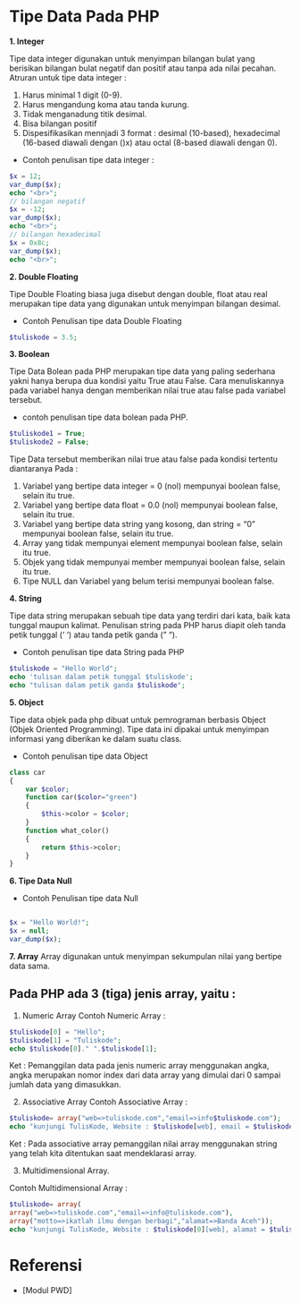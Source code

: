 # Tipe Data Pada PHP
**1. Integer**

Tipe data integer digunakan untuk menyimpan bilangan bulat yang berisikan bilangan bulat negatif dan positif atau tanpa ada nilai pecahan. Atruran untuk tipe data integer :
1. Harus minimal 1 digit (0-9).
2. Harus mengandung koma atau tanda kurung.
3. Tidak menganadung titik desimal.
4. Bisa bilangan positif
5. Dispesifikasikan mennjadi 3 format : desimal (10-based), hexadecimal (16-based diawali dengan ()x) atau octal (8-based diawali dengan 0).

* Contoh penulisan tipe data integer :
```php
$x = 12;
var_dump($x);
echo "<br>";
// bilangan negatif
$x = -12; 
var_dump($x);
echo "<br>";
// bilangan hexadecimal
$x = 0x8c;
var_dump($x);
echo "<br>";
```
**2. Double Floating**

Tipe Double Floating biasa juga disebut dengan double, float atau real merupakan tipe data yang digunakan untuk menyimpan bilangan desimal.

* Contoh Penulisan tipe data Double Floating
```php
$tuliskode = 3.5;
```
**3. Boolean**

Tipe Data Bolean pada PHP merupakan tipe data yang paling sederhana yakni hanya berupa dua kondisi yaitu True atau False.   Cara menuliskannya pada variabel hanya dengan memberikan nilai true atau false pada variabel tersebut.
* contoh penulisan tipe data bolean pada PHP.

```php
$tuliskode1 = True;
$tuliskode2 = False;
```
Tipe Data tersebut memberikan nilai true atau false pada kondisi tertentu diantaranya Pada :

1. Variabel yang bertipe data integer = 0 (nol) mempunyai boolean false, selain itu true.
2. Variabel yang bertipe data float = 0.0 (nol) mempunyai boolean false, selain itu true.
3. Variabel yang bertipe data string yang kosong, dan string = “0” mempunyai boolean false, selain itu true.
4. Array yang tidak mempunyai element mempunyai boolean false, selain itu true.
5. Objek yang tidak mempunyai member mempunyai boolean false, selain itu true.
6. Tipe NULL dan Variabel yang belum terisi mempunyai boolean false.

**4. String**

Tipe data string merupakan sebuah tipe data yang terdiri dari kata, baik kata tunggal maupun kalimat. Penulisan string pada PHP harus diapit oleh tanda petik tunggal (‘ ‘) atau tanda petik ganda (” “).
* Contoh penulisan tipe data String pada PHP 
```php
$tuliskode = "Hello World";
echo 'tulisan dalam petik tunggal $tuliskode';
echo "tulisan dalam petik ganda $tuliskode";
```

**5. Object**

Tipe data objek pada php dibuat untuk pemrograman berbasis Object (Objek Oriented Programming). Tipe data ini dipakai untuk menyimpan informasi yang diberikan ke dalam suatu class.
* Contoh penulisan tipe data Object
```php
class car
{
    var $color;
    function car($color="green")
    {
        $this->color = $color;
    }
    function what_color()
    {
        return $this->color;
    }
}
```
**6. Tipe Data Null**
* Contoh Penulisan tipe data Null
```php

$x = "Hello World!";
$x = null;
var_dump($x);
```

**7. Array**
Array digunakan untuk menyimpan sekumpulan nilai yang bertipe data sama.
## Pada PHP ada 3 (tiga) jenis array, yaitu : 
1. Numeric Array
Contoh Numeric Array :
```php
$tuliskode[0] = "Hello";
$tuliskode[1] = "Tuliskode";
echo $tuliskode[0]." ".$tuliskode[1];
```
Ket : Pemanggilan data pada jenis numeric array menggunakan angka, angka merupakan nomor index dari data array yang dimulai dari 0 sampai jumlah data yang dimasukkan. 

2. Associative Array
Contoh Associative Array :
```php
$tuliskode= array("web=>tuliskode.com","email=>info$tuliskode.com");
echo "kunjungi TulisKode, Website : $tuliskode[web], email = $tuliskode[email]";
```
Ket :  Pada associative array pemanggilan nilai array menggunakan string yang telah kita ditentukan saat mendeklarasi array.

3. Multidimensional Array.

Contoh Multidimensional Array :
```php
$tuliskode= array(
array("web=>tuliskode.com","email=>info@tuliskode.com"),
array("motto=>ikatlah ilmu dengan berbagi","alamat=>Banda Aceh"));
echo "kunjungi TulisKode, Website : $tuliskode[0][web], alamat = $tuliskode[1][alamat];
```

# Referensi
* [Modul PWD]
